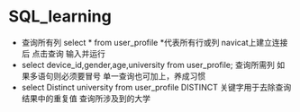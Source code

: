 # SQL_learning
- 查询所有列  select * from user_profile   *代表所有行或列 navicat上建立连接后 点击查询 输入并运行
- select device_id,gender,age,university from user_profile;   查询所需列 如果多语句则必须要冒号 单一查询也可加上，养成习惯
- select Distinct university from user_profile    DISTINCT 关键字用于去除查询结果中的重复值    查询所涉及到的大学

